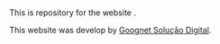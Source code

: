 #

This is repository for the website [](https://domain "").

This website was develop by [Goognet Solução Digital](https://goognet.com.br "Agência Especializada em Marketing Digital").
